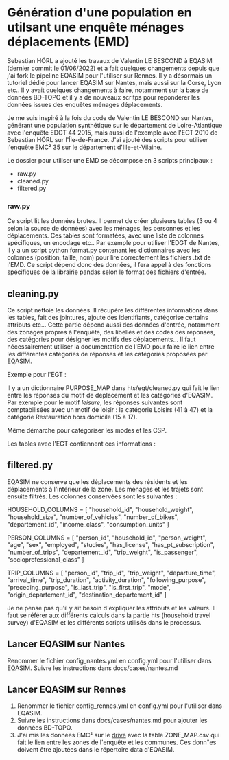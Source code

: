 # Génération d'une population en utilsant une enquête ménages déplacements (EMD)

Sebastian HÖRL a ajouté les travaux de Valentin LE BESCOND à EQASIM (dernier commit le 01/06/2022) et a fait quelques changements depuis que j'ai fork le pipeline EQASIM pour l'utiliser sur Rennes. 
Il y a désormais un tutoriel dédié pour lancer EQASIM sur Nantes, mais aussi sur la Corse, Lyon etc.. Il y avait quelques changements à faire, notamment sur la base de données BD-TOPO et il y a de nouveaux scritps pour repondérer les données issues des enquêtes ménages déplacements.

Je me suis inspiré à la fois du code de Valentin LE BESCOND sur Nantes, générant une population synthétique sur le département de Loire-Atlantique avec l'enquête EDGT 44 2015, mais aussi de l'exemple avec l'EGT 2010 de Sebastian HÖRL sur l'Île-de-France. J'ai ajouté des scripts pour utiliser l'enquête EMC² 35 sur le département d'Ille-et-Vilaine.

Le dossier pour utiliser une EMD se décompose en 3 scripts principaux : 

- raw.py
- cleaned.py
- filtered.py

### raw.py

Ce script lit les données brutes. Il permet de créer plusieurs tables (3 ou 4 selon la source de données) avec les ménages, les personnes et les déplacements. Ces tables sont formatées, avec une liste de colonnes spécifiques, un encodage etc.. Par exemple pour utiliser l'EDGT de Nantes, il y a un script python format.py contenant les dictionnaires avec les colonnes (position, taille, nom) pour lire correctement les fichiers .txt de l'EMD. Ce script dépend donc des données, il fera appel à des fonctions spécifiques de la librairie pandas selon le format des fichiers d'entrée.

## cleaning.py

Ce script nettoie les données. Il récupère les différentes informations dans les tables, fait des jointures, ajoute des identifiants, catégorise certains attributs etc... Cette partie dépend aussi des données d'entrée, notamment des zonages propres à l'enquête, des libellés et des codes des réponses, des catégories pour désigner les motifs des déplacements... Il faut nécessairement utiliser la documentation de l'EMD pour faire le lien entre les différentes catégories de réponses et les catégories proposées par EQASIM. 

Exemple pour l'EGT : 

Il y a un dictionnaire PURPOSE_MAP dans hts/egt/cleaned.py qui fait le lien entre les réponses du motif de déplacement et les catégories d'EQASIM. Par exemple pour le motif *leisure*, les réponses suivantes sont comptabilisées avec un motif de loisir : la catégorie Loisirs (41 à 47) et la catégorie Restauration hors domicile (15 à 17). 

Même démarche pour catégoriser les modes et les CSP.

Les tables avec l'EGT contiennent ces informations :

## filtered.py

EQASIM ne conserve que les déplacements des résidents et les déplacements à l'intérieur de la zone. Les ménages et les trajets sont ensuite filtrés. Les colonnes conservées sont les suivantes : 

HOUSEHOLD_COLUMNS = [
    "household_id", "household_weight", "household_size",
    "number_of_vehicles", "number_of_bikes", "departement_id",
    "income_class", "consumption_units"
]

PERSON_COLUMNS = [
    "person_id", "household_id", "person_weight",
    "age", "sex", "employed", "studies",
    "has_license", "has_pt_subscription",
    "number_of_trips", "departement_id", "trip_weight",
    "is_passenger", "socioprofessional_class"
]

TRIP_COLUMNS = [
    "person_id", "trip_id", "trip_weight",
    "departure_time", "arrival_time",
    "trip_duration", "activity_duration",
    "following_purpose", "preceding_purpose", "is_last_trip", "is_first_trip",
    "mode", "origin_departement_id", "destination_departement_id"
]

Je ne pense pas qu'il y ait besoin d'expliquer les attributs et les valeurs. Il faut se référer aux différents calculs dans la partie hts (household travel survey) d'EQASIM et les différents scripts utilisés dans le processus.


## Lancer EQASIM sur Nantes

Renommer le fichier config_nantes.yml en config.yml pour l'utiliser dans EQASIM.
Suivre les instructions dans docs/cases/nantes.md

## Lancer EQASIM sur Rennes

1) Renommer le fichier config_rennes.yml en config.yml pour l'utiliser dans EQASIM.
2) Suivre les instructions dans docs/cases/nantes.md pour ajouter les données BD-TOPO.
3) J'ai mis les données EMC² sur le [drive](https://drive.google.com/drive/folders/1enHgGUuNx29kQ1kyKVUf5ArqVd04aGcW?usp=sharing) avec la table ZONE_MAP.csv qui fait le lien entre les zones de l'enquête et les communes. Ces donn"es doivent être ajoutées dans le répertoire data d'EQASIM.